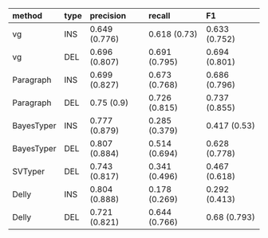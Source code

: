 |method     |type |precision     |recall        |F1            |
|:----------|:----|:-------------|:-------------|:-------------|
|vg         |INS  |0.649 (0.776) |0.618 (0.73)  |0.633 (0.752) |
|vg         |DEL  |0.696 (0.807) |0.691 (0.795) |0.694 (0.801) |
|Paragraph  |INS  |0.699 (0.827) |0.673 (0.768) |0.686 (0.796) |
|Paragraph  |DEL  |0.75 (0.9)    |0.726 (0.815) |0.737 (0.855) |
|BayesTyper |INS  |0.777 (0.879) |0.285 (0.379) |0.417 (0.53)  |
|BayesTyper |DEL  |0.807 (0.884) |0.514 (0.694) |0.628 (0.778) |
|SVTyper    |DEL  |0.743 (0.817) |0.341 (0.496) |0.467 (0.618) |
|Delly      |INS  |0.804 (0.888) |0.178 (0.269) |0.292 (0.413) |
|Delly      |DEL  |0.721 (0.821) |0.644 (0.766) |0.68 (0.793)  |
